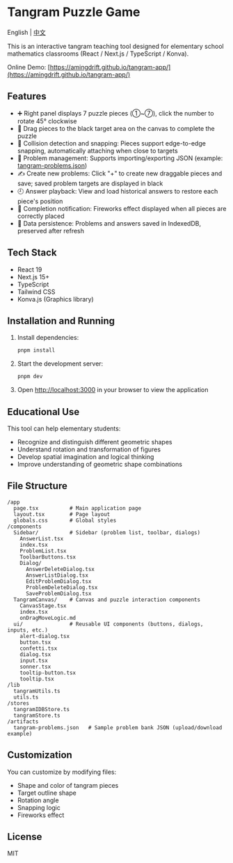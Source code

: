 # Tangram Puzzle Game

English | [中文](README_zh-CN.md)

This is an interactive tangram teaching tool designed for elementary school mathematics classrooms (React / Next.js / TypeScript / Konva).

Online Demo: [https://amingdrift.github.io/tangram-app/](https://amingdrift.github.io/tangram-app/)

## Features

- ➕ Right panel displays 7 puzzle pieces (①~⑦), click the number to rotate 45° clockwise
- 🧩 Drag pieces to the black target area on the canvas to complete the puzzle
- 📐 Collision detection and snapping: Pieces support edge-to-edge snapping, automatically attaching when close to targets
- 📁 Problem management: Supports importing/exporting JSON (example: [tangram-problems.json](artifacts/tangram-problems.json))
- ✍️ Create new problems: Click "+" to create new draggable pieces and save; saved problem targets are displayed in black
- 🕘 Answer playback: View and load historical answers to restore each piece's position
- 🎉 Completion notification: Fireworks effect displayed when all pieces are correctly placed
- 💾 Data persistence: Problems and answers saved in IndexedDB, preserved after refresh

## Tech Stack

- React 19
- Next.js 15+
- TypeScript
- Tailwind CSS
- Konva.js (Graphics library)

## Installation and Running

1. Install dependencies:

    ```bash
    pnpm install
    ```

2. Start the development server:

    ```bash
    pnpm dev
    ```

3. Open <http://localhost:3000> in your browser to view the application

## Educational Use

This tool can help elementary students:

- Recognize and distinguish different geometric shapes
- Understand rotation and transformation of figures
- Develop spatial imagination and logical thinking
- Improve understanding of geometric shape combinations

## File Structure

```
/app
  page.tsx          # Main application page
  layout.tsx        # Page layout
  globals.css       # Global styles
/components
  Sidebar/          # Sidebar (problem list, toolbar, dialogs)
    AnswerList.tsx
    index.tsx
    ProblemList.tsx
    ToolbarButtons.tsx
    Dialog/
      AnswerDeleteDialog.tsx
      AnswerListDialog.tsx
      EditProblemDialog.tsx
      ProblemDeleteDialog.tsx
      SaveProblemDialog.tsx
  TangramCanvas/    # Canvas and puzzle interaction components
    CanvasStage.tsx
    index.tsx
    onDragMoveLogic.md
  ui/               # Reusable UI components (buttons, dialogs, inputs, etc.)
    alert-dialog.tsx
    button.tsx
    confetti.tsx
    dialog.tsx
    input.tsx
    sonner.tsx
    tooltip-button.tsx
    tooltip.tsx
/lib
  tangramUtils.ts
  utils.ts
/stores
  tangramIDBStore.ts
  tangramStore.ts
/artifacts
  tangram-problems.json   # Sample problem bank JSON (upload/download example)
```

## Customization

You can customize by modifying files:

- Shape and color of tangram pieces
- Target outline shape
- Rotation angle
- Snapping logic
- Fireworks effect

## License

MIT
